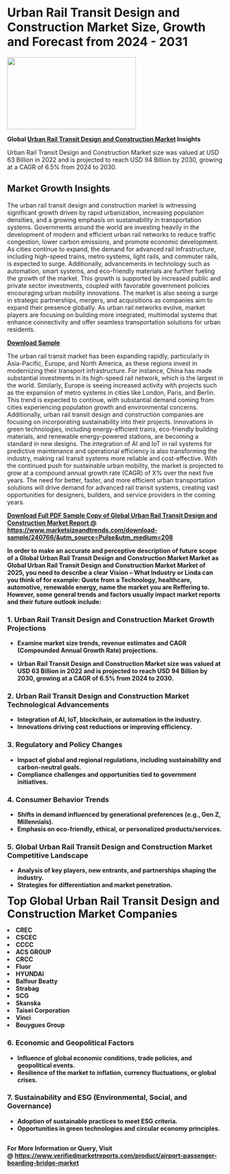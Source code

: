 <H1>Urban Rail Transit Design and Construction Market Size, Growth and Forecast from 2024 - 2031</H1><img class="aligncenter size-medium wp-image-584254" src="https://thirdeyenews.in/wp-content/uploads/2024/09/Global-Market-Research-300x168.jpeg" alt="" width="300" height="168" /><p><strong>Global&nbsp;<a href="https://www.marketsizeandtrends.com/download-sample/240766/&amp;utm_source=Pulse&amp;utm_medium=208">Urban Rail Transit Design and Construction Market</a> Insights</strong></p><p>Urban Rail Transit Design and Construction Market size was valued at USD 63 Billion in 2022 and is projected to reach USD 94 Billion by 2030, growing at a CAGR of 6.5% from 2024 to 2030.</p><p><h2>Market Growth Insights</h2> <p>The urban rail transit design and construction market is witnessing significant growth driven by rapid urbanization, increasing population densities, and a growing emphasis on sustainability in transportation systems. Governments around the world are investing heavily in the development of modern and efficient urban rail networks to reduce traffic congestion, lower carbon emissions, and promote economic development. As cities continue to expand, the demand for advanced rail infrastructure, including high-speed trains, metro systems, light rails, and commuter rails, is expected to surge. Additionally, advancements in technology such as automation, smart systems, and eco-friendly materials are further fueling the growth of the market. This growth is supported by increased public and private sector investments, coupled with favorable government policies encouraging urban mobility innovations. The market is also seeing a surge in strategic partnerships, mergers, and acquisitions as companies aim to expand their presence globally. As urban rail networks evolve, market players are focusing on building more integrated, multimodal systems that enhance connectivity and offer seamless transportation solutions for urban residents.</p> <p><strong><a href="https://example.com/sample-download-link">Download Sample</a></strong></p> <p>The urban rail transit market has been expanding rapidly, particularly in Asia-Pacific, Europe, and North America, as these regions invest in modernizing their transport infrastructure. For instance, China has made substantial investments in its high-speed rail network, which is the largest in the world. Similarly, Europe is seeing increased activity with projects such as the expansion of metro systems in cities like London, Paris, and Berlin. This trend is expected to continue, with substantial demand coming from cities experiencing population growth and environmental concerns. Additionally, urban rail transit design and construction companies are focusing on incorporating sustainability into their projects. Innovations in green technologies, including energy-efficient trains, eco-friendly building materials, and renewable energy-powered stations, are becoming a standard in new designs. The integration of AI and IoT in rail systems for predictive maintenance and operational efficiency is also transforming the industry, making rail transit systems more reliable and cost-effective. With the continued push for sustainable urban mobility, the market is projected to grow at a compound annual growth rate (CAGR) of X% over the next five years. The need for better, faster, and more efficient urban transportation solutions will drive demand for advanced rail transit systems, creating vast opportunities for designers, builders, and service providers in the coming years.</p> <p><strong><a href="https://example.com/more-insights"></p><p><span class=""><strong>Download Full PDF Sample Copy of Global Urban Rail Transit Design and Construction Market Report</strong> @ <a href="https://www.marketsizeandtrends.com/download-sample/240766/&amp;utm_source=Pulse&amp;utm_medium=208" target="_blank">https://www.marketsizeandtrends.com/download-sample/240766/&amp;utm_source=Pulse&amp;utm_medium=208</a></span></p><p>In order to make an accurate and perceptive description of future scope of a Global&nbsp;Urban Rail Transit Design and Construction Market Market as Global&nbsp;Urban Rail Transit Design and Construction Market Market of 2025, you need to describe a clear Vision &ndash; What Industry or Linda can you think of for example: Quote from a Technology, healthcare, automotive, renewable energy, name the market you are Reffering to. However, some general trends and factors usually impact market reports and their future outlook include:</p><h3>1.&nbsp;<strong>Urban Rail Transit Design and Construction Market Growth Projections</strong></h3><ul><li>Examine market size trends, revenue estimates and CAGR (Compounded Annual Growth Rate) projections.</li><li><p>Urban Rail Transit Design and Construction Market size was valued at USD 63 Billion in 2022 and is projected to reach USD 94 Billion by 2030, growing at a CAGR of 6.5% from 2024 to 2030.</p></li></ul><h3>2.&nbsp;<strong>Urban Rail Transit Design and Construction Market Technological Advancements</strong></h3><ul><li>Integration of AI, IoT, blockchain, or automation in the industry.</li><li>Innovations driving cost reductions or improving efficiency.</li></ul><h3>3.&nbsp;<strong>Regulatory and Policy Changes</strong></h3><ul><li>Impact of global and regional regulations, including sustainability and carbon-neutral goals.</li><li>Compliance challenges and opportunities tied to government initiatives.</li></ul><h3>4.&nbsp;<strong>Consumer Behavior Trends</strong></h3><ul><li>Shifts in demand influenced by generational preferences (e.g., Gen Z, Millennials).</li><li>Emphasis on eco-friendly, ethical, or personalized products/services.</li></ul><h3>5.&nbsp;<strong>Global Urban Rail Transit Design and Construction Market Competitive Landscape</strong></h3><ul><li>Analysis of key players, new entrants, and partnerships shaping the industry.</li><li>Strategies for differentiation and market penetration.</li></ul><p data-pm-slice="1 1 []"><span style="color: inherit; font-family: inherit; font-size: 25px;">Top Global Urban Rail Transit Design and Construction Market Companies</span></p><div class="" data-test-id=""><p><li>CREC</li><li> CSCEC</li><li> CCCC</li><li> ACS GROUP</li><li> CRCC</li><li> Fluor</li><li> HYUNDAI</li><li> Balfour Beatty</li><li> Strabag</li><li> SCG</li><li> Skanska</li><li> Taisei Corporation</li><li> Vinci</li><li> Bouygues Group</li></p></div><h3>6.&nbsp;<strong>Economic and Geopolitical Factors</strong></h3><ul><li>Influence of global economic conditions, trade policies, and geopolitical events.</li><li>Resilience of the market to inflation, currency fluctuations, or global crises.</li></ul><h3>7.&nbsp;<strong>Sustainability and ESG (Environmental, Social, and Governance)</strong></h3><ul><li>Adoption of sustainable practices to meet ESG criteria.</li><li>Opportunities in green technologies and circular economy principles.</li></ul><h2><strong style="font-size: 14px;">For More Information or Query, Visit @&nbsp;</strong><a style="background-color: #ffffff; font-size: 14px;" href="https://www.marketsizeandtrends.com/report/urban-rail-transit-design-and-construction-market/" target="_blank">https://www.verifiedmarketreports.com/product/airport-passenger-boarding-bridge-market</a></h2>
